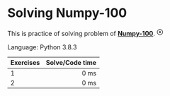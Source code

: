 # Solving Numpy-100

This is practice of solving problem of [__Numpy-100__](https://github.com/rougier/numpy-100). [![](icon.png)](https://github.com/AlexiGarmash)

Language: Python 3.8.3

Exercises | Solve/Code time
:---------|--------------:|
1 | 0 ms
2 | 0 ms
